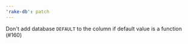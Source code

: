 ```yaml
---
'rake-db': patch
---
```


Don't add database `DEFAULT` to the column if default value is a function (#160)
